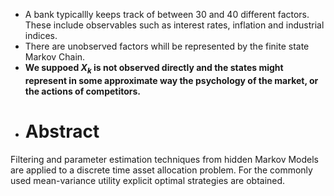 - A bank typicallly keeps track of between 30 and 40 different factors.  These include observables such as interest rates, inflation and industrial indices.  
- There are unobserved factors whill be represented by the finite state Markov Chain.  
- **We suppoed $X_k$ is not observed directly and the states might represent in some approximate way the psychology of the market, or the actions of competitors.**  
- # Abstract
Filtering and parameter estimation techniques from hidden Markov Models are applied to a discrete time asset allocation problem.  For the commonly used mean-variance utility explicit optimal strategies are obtained.  